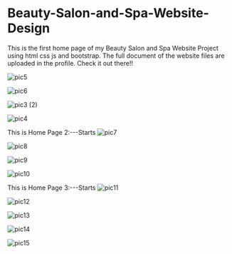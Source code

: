 # Beauty-Salon-and-Spa-Website-Design
This is the first home page of my Beauty Salon and Spa Website Project using html css js and bootstrap.
The full document of the website files are uploaded in the profile. Check it out there!!

![pic5](https://github.com/amritapal30/Beauty-Salon-and-Spa-Website-Design/assets/145271835/2495e566-896f-41ad-a65d-0c4840b2f250)

![pic6](https://github.com/amritapal30/Beauty-Salon-and-Spa-Website-Design/assets/145271835/06dae87b-8de9-4675-acca-b7c14778a701)

![pic3 (2)](https://github.com/amritapal30/Beauty-Salon-and-Spa-Website-Design/assets/145271835/33fe792f-089b-41ef-8a3b-4a8e7d531a60)


![pic4](https://github.com/amritapal30/Beauty-Salon-and-Spa-Website-Design/assets/145271835/8a24fd7d-3382-4ba5-b68a-2d1c05d6d4a2)


This is Home Page 2:---Starts
![pic7](https://github.com/amritapal30/Beauty-Salon-and-Spa-Website-Design/assets/145271835/666aee3b-9c41-413d-80e2-6f8331488d0d)

![pic8](https://github.com/amritapal30/Beauty-Salon-and-Spa-Website-Design/assets/145271835/9c20b0cc-be10-417a-bcb5-1f4d6bf91715)

![pic9](https://github.com/amritapal30/Beauty-Salon-and-Spa-Website-Design/assets/145271835/7be51bc3-5e97-4d31-ad35-01832a71abfb)

![pic10](https://github.com/amritapal30/Beauty-Salon-and-Spa-Website-Design/assets/145271835/360af77a-9200-43d0-8ab4-451bd0900907)

This is Home Page 3:---Starts
![pic11](https://github.com/amritapal30/Beauty-Salon-and-Spa-Website-Design/assets/145271835/eac6b6ce-cec4-448b-87fd-9ceb5d2e6398)

![pic12](https://github.com/amritapal30/Beauty-Salon-and-Spa-Website-Design/assets/145271835/c94a4c8e-dfc9-4703-8d7b-cde8bece28fe)

![pic13](https://github.com/amritapal30/Beauty-Salon-and-Spa-Website-Design/assets/145271835/6e455816-ae68-41fa-a74d-62640ac255d6)

![pic14](https://github.com/amritapal30/Beauty-Salon-and-Spa-Website-Design/assets/145271835/c5d89f5b-2de8-4eb9-a752-8f06455cf12f)

![pic15](https://github.com/amritapal30/Beauty-Salon-and-Spa-Website-Design/assets/145271835/55647cf6-524e-4efa-87c9-9dcc15e56fdc)

